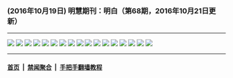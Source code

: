 ### (2016年10月19日) 明慧期刊：明白（第68期，2016年10月21日更新）

---

<img src="http://qikan.minghui.org/mhqkpage/qikanimage/2016/10/19/mingbai-68-2in1-read-online1.png"/> 

<img src="http://qikan.minghui.org/mhqkpage/qikanimage/2016/10/19/mingbai-68-2in1-read-online2.png"/> 

<img src="http://qikan.minghui.org/mhqkpage/qikanimage/2016/10/19/mingbai-68-2in1-read-online3.png"/> 

<img src="http://qikan.minghui.org/mhqkpage/qikanimage/2016/10/19/mingbai-68-2in1-read-online4.png"/> 

<img src="http://qikan.minghui.org/mhqkpage/qikanimage/2016/10/19/mingbai-68-2in1-read-online5.png"/> 

<img src="http://qikan.minghui.org/mhqkpage/qikanimage/2016/10/19/mingbai-68-2in1-read-online6.png"/> 

<img src="http://qikan.minghui.org/mhqkpage/qikanimage/2016/10/19/mingbai-68-2in1-read-online7.png"/> 

<img src="http://qikan.minghui.org/mhqkpage/qikanimage/2016/10/19/mingbai-68-2in1-read-online8.png"/> 

<img src="http://qikan.minghui.org/mhqkpage/qikanimage/2016/10/19/mingbai-68-2in1-read-online9.png"/> 

<img src="http://qikan.minghui.org/mhqkpage/qikanimage/2016/10/19/mingbai-68-2in1-read-online10.png"/> 

<img src="http://qikan.minghui.org/mhqkpage/qikanimage/2016/10/19/mingbai-68-2in1-read-online11.png"/> 

<img src="http://qikan.minghui.org/mhqkpage/qikanimage/2016/10/19/mingbai-68-2in1-read-online12.png"/> 

<img src="http://qikan.minghui.org/mhqkpage/qikanimage/2016/10/19/mingbai-68-2in1-read-online13.png"/> 

<img src="http://qikan.minghui.org/mhqkpage/qikanimage/2016/10/19/mingbai-68-2in1-read-online14.png"/> 

<img src="http://qikan.minghui.org/mhqkpage/qikanimage/2016/10/19/mingbai-68-2in1-read-online15.png"/> 

<img src="http://qikan.minghui.org/mhqkpage/qikanimage/2016/10/19/mingbai-68-2in1-read-online16.png"/> 

<img src="http://qikan.minghui.org/mhqkpage/qikanimage/2016/10/19/mingbai-68-2in1-read-online17.png"/> 



---

#### [首页](../../../..) &nbsp;|&nbsp; [禁闻聚合](https://github.com/gfw-breaker/banned-news) &nbsp;|&nbsp; [手把手翻墙教程](https://github.com/gfw-breaker/guides) 